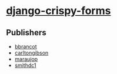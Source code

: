 # [django-crispy-forms](https://pypi.org/project/django-crispy-forms)



## Publishers
- [bbrancot](https://pypi.org/user/bbrancot)
- [carltongibson](https://pypi.org/user/carltongibson)
- [maraujop](https://pypi.org/user/maraujop)
- [smithdc1](https://pypi.org/user/smithdc1)

